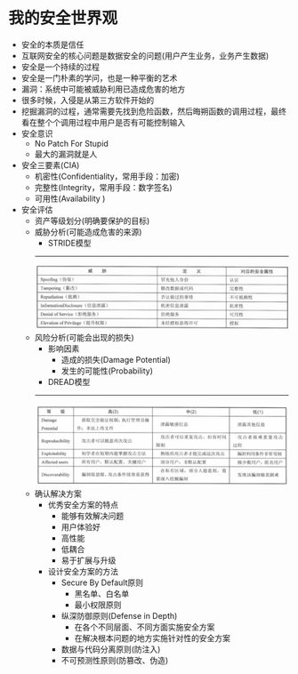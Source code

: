 # 我的安全世界观
+ 安全的本质是信任
+ 互联网安全的核心问题是数据安全的问题(用户产生业务，业务产生数据)
+ 安全是一个持续的过程
+ 安全是一门朴素的学问，也是一种平衡的艺术
+ 漏洞：系统中可能被威胁利用已造成危害的地方
+ 很多时候，入侵是从第三方软件开始的
+ 挖掘漏洞的过程，通常需要先找到危险函数，然后晦朔函数的调用过程，最终看在整个个调用过程中用户是否有可能控制输入
+ 安全意识
	+ No Patch For Stupid
	+ 最大的漏洞就是人
+ 安全三要素(CIA)
	+ 机密性(Confidentiality，常用手段：加密)
	+ 完整性(Integrity，常用手段：数字签名)
	+ 可用性(Availability )
+ 安全评估
	+ 资产等级划分(明确要保护的目标)
	+ 威胁分析(可能造成危害的来源)
		+ STRIDE模型
		---
		![stride模型](pictures/stride模型.png)
	+ 风险分析(可能会出现的损失)
		+ 影响因素
			+ 造成的损失(Damage Potential)
			+ 发生的可能性(Probability)
		+ DREAD模型
		---
		![dread模型](pictures/dread模型.png)
	+ 确认解决方案
		+ 优秀安全方案的特点
			+ 能够有效解决问题
			+ 用户体验好
			+ 高性能
			+ 低耦合
			+ 易于扩展与升级
		+ 设计安全方案的方法
			+ Secure By Default原则
				+ 黑名单、白名单
				+ 最小权限原则
			+ 纵深防御原则(Defense in Depth)
				+ 在各个不同层面、不同方面实施安全方案
				+ 在解决根本问题的地方实施针对性的安全方案
			+ 数据与代码分离原则(防注入)
			+ 不可预测性原则(防篡改、伪造)
